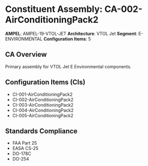 # Constituent Assembly: CA-002-AirConditioningPack2

**AMPEL**: AMPEL-19-VTOL-JET
**Architecture**: VTOL Jet
**Segment**: E-ENVIRONMENTAL
**Configuration Items**: 5

## CA Overview
Primary assembly for VTOL Jet E Environmental components.

## Configuration Items (CIs)
- CI-001-AirConditioningPack2
- CI-002-AirConditioningPack2
- CI-003-AirConditioningPack2
- CI-004-AirConditioningPack2
- CI-005-AirConditioningPack2

## Standards Compliance
- FAA Part 25
- EASA CS-25
- DO-178C
- DO-254
